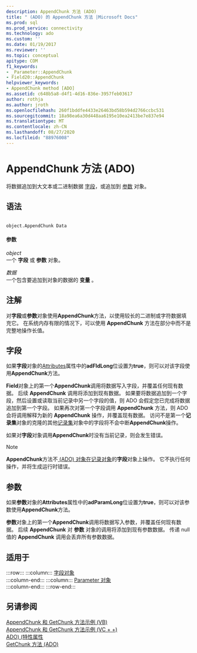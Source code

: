 ```yaml
---
description: AppendChunk 方法 (ADO)
title: " (ADO) 的 AppendChunk 方法 |Microsoft Docs"
ms.prod: sql
ms.prod_service: connectivity
ms.technology: ado
ms.custom: ''
ms.date: 01/19/2017
ms.reviewer: ''
ms.topic: conceptual
apitype: COM
f1_keywords:
- _Parameter::AppendChunk
- Field20::AppendChunk
helpviewer_keywords:
- AppendChunk method [ADO]
ms.assetid: c648b5a8-d4f1-4d16-836e-3957feb03617
author: rothja
ms.author: jroth
ms.openlocfilehash: 260f1bddfe4433e26463bd58b594d2766ccbc531
ms.sourcegitcommit: 18a98ea6a30d448aa6195e10ea2413be7e837e94
ms.translationtype: MT
ms.contentlocale: zh-CN
ms.lasthandoff: 08/27/2020
ms.locfileid: "88976008"
---
```

# <a name="appendchunk-method-ado"></a>AppendChunk 方法 (ADO)
将数据追加到大文本或二进制数据 [字段](./field-object.md)，或追加到 [参数](./parameter-object.md) 对象。  
  
## <a name="syntax"></a>语法  
  
```  
  
object.AppendChunk Data  
```  
  
#### <a name="parameters"></a>参数  
 *object*  
 一个 **字段** 或 **参数** 对象。  
  
 *数据*  
 一个包含要追加到对象的数据的 **变量** 。  
  
## <a name="remarks"></a>注解  
 对**字段**或**参数**对象使用**AppendChunk**方法，以使用较长的二进制或字符数据填充它。 在系统内存有限的情况下，可以使用 **AppendChunk** 方法在部分中而不是完整地操作长值。  
  
## <a name="field"></a>字段  
 如果**字段**对象的[Attributes](./attributes-property-ado.md)属性中的**adFldLong**位设置为**true**，则可以对该字段使用**AppendChunk**方法。  
  
 **Field**对象上的第一个**AppendChunk**调用将数据写入字段，并覆盖任何现有数据。 后续 **AppendChunk** 调用将添加到现有数据。 如果要将数据追加到一个字段，然后设置或读取当前记录中另一个字段的值，则 ADO 会假定您已完成将数据追加到第一个字段。 如果再次对第一个字段调用 **AppendChunk** 方法，则 ADO 会将调用解释为新的 **AppendChunk** 操作，并覆盖现有数据。 访问不是第一个**记录集**对象的克隆的其他[记录集](./recordset-object-ado.md)对象中的字段将不会中断**AppendChunk**操作。  
  
 如果对**字段**对象调用**AppendChunk**时没有当前记录，则会发生错误。  
  
> [!NOTE]
>  **AppendChunk**方法不[ (ADO) 对象在记录对象](./record-object-ado.md)的**字段**对象上操作。 它不执行任何操作，并将生成运行时错误。  
  
## <a name="parameter"></a>参数  
 如果**参数**对象的**Attributes**属性中的**adParamLong**位设置为**true**，则可以对该参数使用**AppendChunk**方法。  
  
 **参数**对象上的第一个**AppendChunk**调用将数据写入参数，并覆盖任何现有数据。 后续 **AppendChunk** 对 **参数** 对象的调用将添加到现有参数数据。 传递 null 值的 **AppendChunk** 调用会丢弃所有参数数据。  
  
## <a name="applies-to"></a>适用于  

:::row:::
    :::column:::
        [字段对象](./field-object.md)  
    :::column-end:::
    :::column:::
        [Parameter 对象](./parameter-object.md)  
    :::column-end:::
:::row-end:::

## <a name="see-also"></a>另请参阅  
 [AppendChunk 和 GetChunk 方法示例 (VB) ](./appendchunk-and-getchunk-methods-example-vb.md)   
 [AppendChunk 和 GetChunk 方法示例 (VC + +) ](./appendchunk-and-getchunk-methods-example-vc.md)   
 [ADO)  (特性属性 ](./attributes-property-ado.md)   
 [GetChunk 方法 (ADO)](./getchunk-method-ado.md)